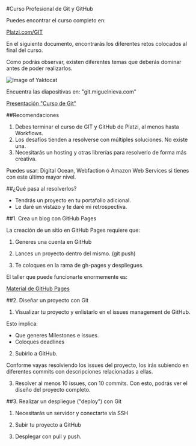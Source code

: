 
#Curso Profesional de Git y GitHub

Puedes encontrar el curso completo en: 

[Platzi.com/GIT](http://platzi.com/git)

En el siguiente documento, encontrarás los diferentes retos colocados al final del curso.

Como podrás observar, existen diferentes temas que deberás dominar antes de poder realizarlos.

![Image of Yaktocat](http://i.imgur.com/vRIPuMd.png)

Encuentra las diapositivas en: "git.miguelnieva.com"

[Presentación "Curso de Git"](http://git.miguelnieva.com)

##Recomendaciones

1. Debes terminar el curso de GIT y GitHub de Platzi, al menos hasta Workflows.
2. Los desafíos tienden a resolverse con múltiples soluciones. No existe una.
3. Necesitarás un hosting y otras librerías para resolverlo de forma más creativa.

Puedes usar: Digital Ocean, Webfaction ó Amazon Web Services si tienes con este último mayor nivel.


##¿Qué pasa al resolverlos?

- Tendrás un proyecto en tu portafolio adicional.
- Le daré un vistazo y te daré mi retrospectiva.

##1. Crea un blog con GitHub Pages

La creación de un sitio en GitHub Pages requiere que:

1. Generes una cuenta en GitHub

2. Lances un proyecto dentro del mismo. (git push)

3. Te coloques en la rama de gh-pages y despliegues.

El taller que puede funcionarte enormemente es:

[Material de GitHub Pages](https://platzi.com/clases/git-github/concepto/project-management-con-github/a-workshop-tu-primer-blog-en-github-pages/material/)


##2. Diseñar un proyecto con Git

1. Visualizar tu proyecto y enlistarlo en el issues management de GitHub.

Esto implica:

- Que generes Milestones e issues.
- Coloques deadlines

2. Subirlo a GitHub. 

Conforme vayas resolviendo los issues del proyecto, los irás subiendo en diferentes commits con descripciones relacionadas a ellas.

3. Resolver al menos 10 issues, con 10 commits. Con esto, podrás ver el diseño del proyecto completo.


##3. Realizar un despliegue ("deploy") con Git

1. Necesitarás un servidor y conectarte vía SSH

2. Subir tu proyecto a GitHub

3. Desplegar con pull y push.

